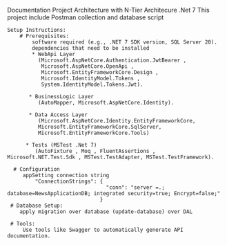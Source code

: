 Documentation
  Project Architecture with N-Tier Architecure .Net 7
  This project include Postman collection and database script
  
    Setup Instructions:
        # Prerequisites:
            software required (e.g., .NET 7 SDK version, SQL Server 20).
            dependencies that need to be installed
            * WebApi Layer  
              (Microsoft.AspNetCore.Authentication.JwtBearer ,
               Microsoft.AspNetCore.OpenApi ,
               Microsoft.EntityFrameworkCore.Design ,
               Microsoft.IdentityModel.Tokens ,
               System.IdentityModel.Tokens.Jwt).
               
           * BusinessLogic Layer
              (AutoMapper, Microsoft.AspNetCore.Identity).
              
           * Data Access Layer
              (Microsoft.AspNetCore.Identity.EntityFrameworkCore,
              Microsoft.EntityFrameworkCore.SqlServer,
              Microsoft.EntityFrameworkCore.Tools)

          * Tests (MSTest .Net 7)
             (AutoFixture , Moq , FluentAssertions , Microsoft.NET.Test.Sdk , MSTest.TestAdapter, MSTest.TestFramework).
             
      # Configuration
         appSetting connection string 
             "ConnectionStrings": {
                                    "conn": "server =.; database=NewsApplicationDB; integrated security=true; Encrypt=false;"
                                  }
     # Database Setup:
        apply migration over database (update-database) over DAL

     # Tools:
         Use tools like Swagger to automatically generate API documentation.
